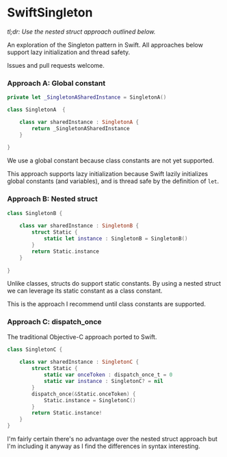 SwiftSingleton
==============

_tl;dr: Use the nested struct approach outlined below._

An exploration of the Singleton pattern in Swift. All approaches below support lazy initialization and thread safety.

Issues and pull requests welcome.

### Approach A: Global constant

```swift
private let _SingletonASharedInstance = SingletonA()

class SingletonA  {

    class var sharedInstance : SingletonA {
        return _SingletonASharedInstance
    }
    
}
```
We use a global constant because class constants are not yet supported.

This approach supports lazy initialization because Swift lazily initializes global constants (and variables), and is thread safe by the definition of `let`.

### Approach B: Nested struct

```swift
class SingletonB {
    
    class var sharedInstance : SingletonB {
        struct Static {
            static let instance : SingletonB = SingletonB()
        }
        return Static.instance
    }
    
}
```

Unlike classes, structs do support static constants. By using a nested struct we can leverage its static constant as a class constant.

This is the approach I recommend until class constants are supported.

### Approach C: dispatch_once

The traditional Objective-C approach ported to Swift.

```swift
class SingletonC {
    
    class var sharedInstance : SingletonC {
        struct Static {
            static var onceToken : dispatch_once_t = 0
            static var instance : SingletonC? = nil
        }
        dispatch_once(&Static.onceToken) {
            Static.instance = SingletonC()
        }
        return Static.instance!
    }
}
```

I'm fairly certain there's no advantage over the nested struct approach but I'm including it anyway as I find the differences in syntax interesting.
